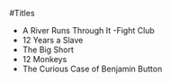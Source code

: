 #Titles

- A River Runs Through It
-Fight Club
- 12 Years a Slave
- The Big Short
- 12 Monkeys
- The Curious Case of Benjamin Button
